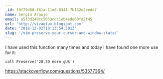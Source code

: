 ```yaml
---
_id: f8f79d80-f61a-11e8-8341-7b132e2eedd7
name: Sergio Araujo
email: a5f3d249cc5053cdc1eb4ede60fd2f45
url: 'http://vivaotux.blogspot.com'
date: '2018-12-02T10:13:54.501Z'
slug: '/vim-preserve-your-cursor-and-window-state/'
---
```


I have used this function many times and today I have found one more use for
it:

```vim
call Preserve('20,30 norm gU$')
```

<https://stackoverflow.com/questions/53577364/>
